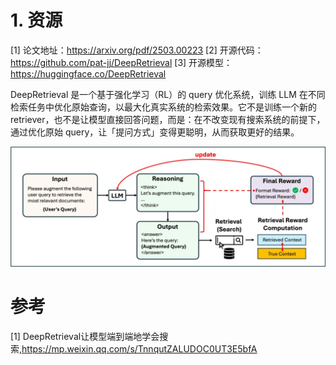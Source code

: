 # 1. 资源

[1] 论文地址：https://arxiv.org/pdf/2503.00223
[2] 开源代码：https://github.com/pat-jj/DeepRetrieval
[3] 开源模型：https://huggingface.co/DeepRetrieval

DeepRetrieval 是一个基于强化学习（RL）的 query 优化系统，训练 LLM 在不同检索任务中优化原始查询，以最大化真实系统的检索效果。它不是训练一个新的 retriever，也不是让模型直接回答问题，而是：在不改变现有搜索系统的前提下，通过优化原始 query，让「提问方式」变得更聪明，从而获取更好的结果。

![](.14_DeepRetrieval_images/架构.png)

# 参考

[1] DeepRetrieval让模型端到端地学会搜索,https://mp.weixin.qq.com/s/TnnqutZALUDOC0UT3E5bfA